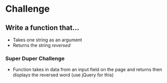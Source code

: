 # Challenge
## Write a function that...
- Takes one string as an argument
- Returns the string _reversed_
### Super Duper Challenge
- Function takes in data from an input field on the page and returns then displays the reversed word (use jQuery for this)